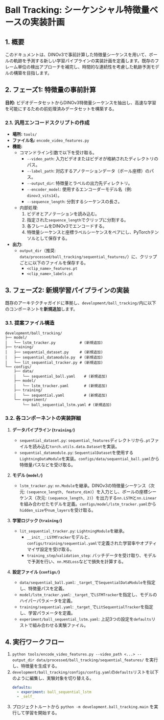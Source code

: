 # Ball Tracking: シーケンシャル特徴量ベースの実装計画

## 1. 概要

このドキュメントは、DINOv3で事前計算した特徴量シーケンスを用いて、ボールの軌跡を予測する新しい学習パイプラインの実装計画を定義します。既存のフレーム単位の検出アプローチを補完し、時間的な連続性を考慮した軌跡予測モデルの構築を目指します。

## 2. フェーズ1: 特徴量の事前計算

**目的:** ビデオデータセットからDINOv3特徴量シーケンスを抽出し、高速な学習を可能にするための前処理済みデータセットを構築する。

### 2.1. 汎用エンコードスクリプトの作成

- **場所:** `tools/`
- **ファイル名:** `encode_video_features.py`
- **機能:**
  - コマンドライン引数で以下を受け取る。
    - `--video_path`: 入力ビデオまたはビデオが格納されたディレクトリのパス。
    - `--label_path`: 対応するアノテーションデータ（ボール座標）のパス。
    - `--output_dir`: 特徴量とラベルの出力先ディレクトリ。
    - `--encoder_model`: 使用するエンコーダーモデル名（例: `dinov3_vits14`）。
    - `--sequence_length`: 分割するシーケンスの長さ。
  - 内部処理:
    1. ビデオとアノテーションを読み込む。
    2. 指定された`sequence_length`でクリップに分割する。
    3. 各フレームをDINOv3でエンコードする。
    4. 特徴量シーケンスと座標ラベルシーケンスをペアにし、PyTorchテンソルとして保存する。
- **出力:**
  - `output_dir`（推奨: `data/processed/ball_tracking/sequential_features/`）に、クリップごとに以下のファイルを保存する。
    - `<clip_name>_features.pt`
    - `<clip_name>_labels.pt`

## 3. フェーズ2: 新規学習パイプラインの実装

既存のアーキテクチャガイドに準拠し、`development/ball_tracking/`内に以下のコンポーネントを**新規追加**します。

### 3.1. 提案ファイル構造

```
development/ball_tracking/
├── model/
│   └── lstm_tracker.py           # (新規追加)
├── training/
│   ├── sequential_dataset.py     # (新規追加)
│   ├── sequential_datamodule.py  # (新規追加)
│   └── lit_sequential_tracker.py # (新規追加)
└── configs/
    ├── data/
    │   └── sequential_ball.yaml    # (新規追加)
    ├── model/
    │   └── lstm_tracker.yaml       # (新規追加)
    ├── training/
    │   └── sequential.yaml         # (新規追加)
    └── experiment/
        └── ball_sequential_lstm.yaml # (新規追加)
```

### 3.2. 各コンポーネントの実装詳細

1.  **データパイプライン (`training/`)**

    - `sequential_dataset.py`: `sequential_features`ディレクトリから`.pt`ファイルを読み込む`torch.utils.data.Dataset`を実装。
    - `sequential_datamodule.py`: `SequentialDataset`を使用する`LightningDataModule`を実装。`configs/data/sequential_ball.yaml`から特徴量パスなどを受け取る。

2.  **モデル (`model/`)**

    - `lstm_tracker.py`: `nn.Module`を継承。DINOv3の特徴量シーケンス（次元: `(sequence_length, feature_dim)`）を入力とし、ボールの座標シーケンス（次元: `(sequence_length, 2)`）を出力する`nn.LSTM`と`nn.Linear`を組み合わせたモデルを定義。`configs/model/lstm_tracker.yaml`から`hidden_size`や`num_layers`を受け取る。

3.  **学習ロジック (`training/`)**

    - `lit_sequential_tracker.py`: `LightningModule`を継承。
      - `__init__`: `LSTMTracker`モデルと、`configs/training/sequential.yaml`で定義された学習率やオプティマイザ設定を受け取る。
      - `training_step`/`validation_step`: バッチデータを受け取り、モデルで予測を行い、`nn.MSELoss`などで損失を計算する。

4.  **設定ファイル (`configs/`)**
    - `data/sequential_ball.yaml`: `_target_`で`SequentialDataModule`を指定し、特徴量パスを定義。
    - `model/lstm_tracker.yaml`: `_target_`で`LSTMTracker`を指定し、モデルのハイパーパラメータを定義。
    - `training/sequential.yaml`: `_target_`で`LitSequentialTracker`を指定し、学習パラメータを定義。
    - `experiment/ball_sequential_lstm.yaml`: 上記3つの設定を`defaults`リストで組み合わせる実験ファイル。

## 4. 実行ワークフロー

1.  `python tools/encode_video_features.py --video_path <...> --output_dir data/processed/ball_tracking/sequential_features/` を実行し、特徴量を生成する。
2.  `development/ball_tracking/configs/config.yaml`の`defaults`リストを以下のように編集し、実験対象を切り替える。
    ```yaml
    defaults:
      - experiment: ball_sequential_lstm
      - _self_
    ```
3.  プロジェクトルートから `python -m development.ball_tracking.main` を実行して学習を開始する。

